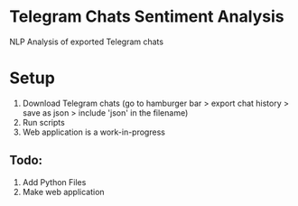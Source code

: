# Telegram Chats Sentiment Analysis
NLP Analysis of exported Telegram chats

# Setup

1. Download Telegram chats (go to hamburger bar > export chat history > save as json > include 'json' in the filename)
2. Run scripts
3. Web application is a work-in-progress

## Todo:

1. Add Python Files
2. Make web application
